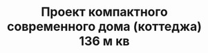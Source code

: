 ---
title: Проект компактного современного дома (коттеджа) 136 м кв
description: Готовый проект компактного современного дома (коттеджа) с террасой, из кирпича, газобетона или пеноблоков. Площадь&#58; 136 м.кв.

layout: project
permalink: /proekty/:path

featured: 1
weight: 300

project-title: Компактный современный дом
project-catalog-title: Компактный дом
project-name: DK-136
tiny-description: Кирпичный двухэтажный коттедж

short-description: "Идеальная планировка, совмещенная с геометричной формой - основной мотив этого дома. Простота конструкций, вариативной отделки и свободная компоновка комнат делают проект подходящим и крупным застройщикам, и частным клиентам."

price-project: "70 000 р"
price-build: "от 2 520 000 р"

area: "136"

related:
- DK-120
- TD-79
- DK-100

params:
- name: "Площадь дома:"
  value: "136м<sup>2</sup>"
- name: "Площадь 1-го этажа:"
  value: "71м<sup>2</sup>"
- name: "Площадь 2-го этажа:"
  value: "65м<sup>2</sup>"
- name: "Терраса, навес"
  value: "23м<sup>2</sup>"
- name: "Габаритные размеры"
  value: "10.5 x 15.55м"
- name: "Спальни"
  value: "4"
- name: "Санузлы"
  value: «3»
- name: "Высота 1-го этажа"
  value: "2.8м"
- name: "Высота 2-го этажа"
  value: "2.8м"
- name: "Фундамент"
  value: "Монолитный ж/б"
- name: "Конструкция стен"
  value: "Газобетон 400мм"
- name: "Перекрытия"
  value: "Монолитные ж/б"
- name: "Покрытие кровли"
  value: "Гибкая черепица"
- name: "Облицовка стен"
  value: "Клинкерная плитка, термососна"

options:
- name: "Зеркальный проект"
  value: "5 000 р"
- name: "Паспорт дома"
  value: "5 000 р"
- name: "Проект отопления"
  value: "30 000 р"
- name: "Водоснабжение, канализация"
  value: "30 000 р"
- name: "Проект электрики"
  value: "30 000 р"
- name: "Проект подвала"
  value: "30 000 р"
- name: "Пристройка навеса для а/м"
  value: "15 000 р"
- name: "Замена материала стен"
  value: "20 000 р"
- name: "Изменение фундамента"
  value: "20 000 р"
- name: "Перепланировка (перегородки)"
  value: "5 000 р"
- name: "Дизайн интерьера"
  value: "120 000 р"

  
---